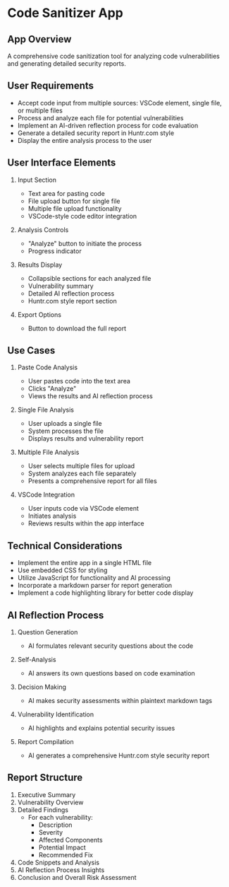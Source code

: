 # Code Sanitizer App

## App Overview
A comprehensive code sanitization tool for analyzing code vulnerabilities and generating detailed security reports.

## User Requirements
- Accept code input from multiple sources: VSCode element, single file, or multiple files
- Process and analyze each file for potential vulnerabilities
- Implement an AI-driven reflection process for code evaluation
- Generate a detailed security report in Huntr.com style
- Display the entire analysis process to the user

## User Interface Elements
1. Input Section
   - Text area for pasting code
   - File upload button for single file
   - Multiple file upload functionality
   - VSCode-style code editor integration

2. Analysis Controls
   - "Analyze" button to initiate the process
   - Progress indicator

3. Results Display
   - Collapsible sections for each analyzed file
   - Vulnerability summary
   - Detailed AI reflection process
   - Huntr.com style report section

4. Export Options
   - Button to download the full report

## Use Cases
1. Paste Code Analysis
   - User pastes code into the text area
   - Clicks "Analyze"
   - Views the results and AI reflection process

2. Single File Analysis
   - User uploads a single file
   - System processes the file
   - Displays results and vulnerability report

3. Multiple File Analysis
   - User selects multiple files for upload
   - System analyzes each file separately
   - Presents a comprehensive report for all files

4. VSCode Integration
   - User inputs code via VSCode element
   - Initiates analysis
   - Reviews results within the app interface

## Technical Considerations
- Implement the entire app in a single HTML file
- Use embedded CSS for styling
- Utilize JavaScript for functionality and AI processing
- Incorporate a markdown parser for report generation
- Implement a code highlighting library for better code display

## AI Reflection Process
1. Question Generation
   - AI formulates relevant security questions about the code

2. Self-Analysis
   - AI answers its own questions based on code examination

3. Decision Making
   - AI makes security assessments within plaintext markdown tags

4. Vulnerability Identification
   - AI highlights and explains potential security issues

5. Report Compilation
   - AI generates a comprehensive Huntr.com style security report

## Report Structure
1. Executive Summary
2. Vulnerability Overview
3. Detailed Findings
   - For each vulnerability:
     - Description
     - Severity
     - Affected Components
     - Potential Impact
     - Recommended Fix
4. Code Snippets and Analysis
5. AI Reflection Process Insights
6. Conclusion and Overall Risk Assessment